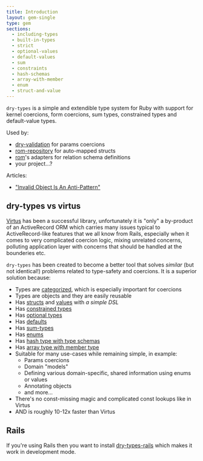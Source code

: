 ```yaml
---
title: Introduction
layout: gem-single
type: gem
sections:
  - including-types
  - built-in-types
  - strict
  - optional-values
  - default-values
  - sum
  - constraints
  - hash-schemas
  - array-with-member
  - enum
  - struct-and-value
---
```


`dry-types` is a simple and extendible type system for Ruby with support for kernel coercions,
form coercions, sum types, constrained types and default-value types.

Used by:

* [dry-validation](https://github.com/dryrb/dry-validation) for params coercions
* [rom-repository](https://github.com/rom-rb/rom-repository) for auto-mapped structs
* [rom](https://github.com/rom-rb/rom)'s adapters for relation schema definitions
* your project...?

Articles:

* ["Invalid Object Is An Anti-Pattern"](http://solnic.eu/2015/12/28/invalid-object-is-an-anti-pattern.html)

## dry-types vs virtus

[Virtus](https://github.com/solnic/virtus) has been a successful library, unfortunately
it is "only" a by-product of an ActiveRecord ORM which carries many issues typical
to ActiveRecord-like features that we all know from Rails, especially when it
comes to very complicated coercion logic, mixing unrelated concerns, polluting
application layer with concerns that should be handled at the bounderies etc.

`dry-types` has been created to become a better tool that solves *similar* (but
not identical!) problems related to type-safety and coercions. It is a superior
solution because:

* Types are [categorized](#built-in-type-categories), which is especially important for coercions
* Types are objects and they are easily reusable
* Has [structs](#structs) and [values](#values) with *a simple DSL*
* Has [constrained types](#constrained-types)
* Has [optional types](#optional-types)
* Has [defaults](#defaults)
* Has [sum-types](#sum-types)
* Has [enums](#enums)
* Has [hash type with type schemas](#hashes)
* Has [array type with member type](#arrays)
* Suitable for many use-cases while remaining simple, in example:
  * Params coercions
  * Domain "models"
  * Defining various domain-specific, shared information using enums or values
  * Annotating objects
  * and more...
* There's no const-missing magic and complicated const lookups like in Virtus
* AND is roughly 10-12x faster than Virtus

## Rails

If you're using Rails then you want to install [dry-types-rails](https://github.com/jeromegn/dry-types-rails) which makes it work in development mode.
